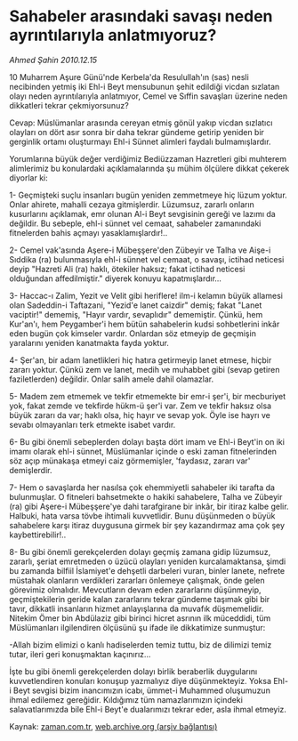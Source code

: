 # Sahabeler arasındaki savaşı neden ayrıntılarıyla anlatmıyoruz?

*Ahmed Şahin 2010.12.15*

<td class="columnist-detail">
<p>10 Muharrem Aşure Günü'nde Kerbela'da Resulullah'ın (sas) nesli necibinden yetmiş iki Ehl-i Beyt mensubunun şehit edildiği vicdan sızlatan olayı neden ayrıntılarıyla anlatmıyor, Cemel ve Sıffin savaşları üzerine neden dikkatleri tekrar çekmiyorsunuz?</p>
<p>
<div id="haberMetinDiv">
<p>Cevap: Müslümanlar arasında cereyan etmiş gönül yakıp vicdan sızlatıcı olayları on dört asır sonra bir daha tekrar gündeme getirip yeniden bir gerginlik ortamı oluşturmayı Ehl-i Sünnet alimleri faydalı bulmamışlardır. 
<p> Yorumlarına büyük değer verdiğimiz Bediüzzaman Hazretleri gibi muhterem alimlerimiz bu konulardaki açıklamalarında şu mühim ölçülere dikkat çekerek diyorlar ki:
<p>1- Geçmişteki suçlu insanları bugün yeniden zemmetmeye hiç lüzum yoktur. Onlar ahirete, mahalli cezaya gitmişlerdir. Lüzumsuz, zararlı onların kusurlarını açıklamak, emr olunan Al-i Beyt sevgisinin gereği ve lazımı da değildir. Bu sebeple, ehl-i sünnet vel cemaat, sahabeler zamanındaki fitnelerden bahis açmayı yasaklamışlardır!.. 
<p> 2- Cemel vak'asında Aşere-i Mübeşşere'den Zübeyir ve Talha ve Aişe-i Sıddika (ra) bulunmasıyla ehl-i sünnet vel cemaat, o savaşı, ictihad neticesi deyip "Hazreti Ali (ra) haklı, ötekiler haksız; fakat ictihad neticesi olduğundan affedilmiştir." diyerek konuyu kapatmışlardır... 
<p> 3- Haccac-ı Zalim, Yezit ve Velit gibi heriflere! ilm-i kelamın büyük allamesi olan Sadeddin-i Taftazani, "Yezid'e lanet caizdir" demiş; fakat "Lanet vaciptir!" dememiş, "Hayır vardır, sevaplıdır" dememiştir. Çünkü, hem Kur'an'ı, hem Peygamber'i hem bütün sahabelerin kudsi sohbetlerini inkâr eden bugün çok kimseler vardır. Onlardan söz etmeyip de geçmişin yaralarını yeniden kanatmakta fayda yoktur.
<p> 4- Şer'an, bir adam lanetlikleri hiç hatıra getirmeyip lanet etmese, hiçbir zararı yoktur. Çünkü zem ve lanet, medih ve muhabbet gibi (sevap getiren faziletlerden) değildir. Onlar salih amele dahil olamazlar.
<p>5- Madem zem etmemek ve tekfir etmemekte bir emr-i şer'i, bir mecburiyet yok, fakat zemde ve tekfirde hükm-ü şer'i var. Zem ve tekfir haksız olsa büyük zararı da var; haklı olsa, hiç hayır ve sevap yok. Öyle ise hayrı ve sevabı olmayanları terk etmekte isabet vardır. 
<p>6- Bu gibi önemli sebeplerden dolayı başta dört imam ve Ehl-i Beyt'in on iki imamı olarak ehl-i sünnet, Müslümanlar içinde o eski zaman fitnelerinden söz açıp münakaşa etmeyi caiz görmemişler, 'faydasız, zararı var' demişlerdir.
<p> 7- Hem o savaşlarda her nasılsa çok ehemmiyetli sahabeler iki tarafta da bulunmuşlar. O fitneleri bahsetmekte o hakiki sahabelere, Talha ve Zübeyir (ra) gibi Aşere-i Mübeşşere'ye dahi tarafgirane bir inkâr, bir itiraz kalbe gelir. Halbuki, hata varsa tövbe ihtimali kuvvetlidir. Bunu düşünmeden o büyük sahabelere karşı itiraz duygusuna girmek bir şey kazandırmaz ama çok şey kaybettirebilir!..
<p>8- Bu gibi önemli gerekçelerden dolayı geçmiş zamana gidip lüzumsuz, zararlı, şeriat emretmeden o üzücü olayları yeniden kurcalamaktansa, şimdi bu zamanda bilfiil İslamiyet'e dehşetli darbeleri vuran, binler lanete, nefrete müstahak olanların verdikleri zararları önlemeye çalışmak, önde gelen görevimiz olmalıdır. Mevcutların devam eden zararlarını düşünmeyip, geçmiştekilerin geride kalan zararlarını tekrar gündeme taşımak gibi bir tavır, dikkatli insanların hizmet anlayışlarına da muvafık düşmemelidir. Nitekim Ömer bin Abdülaziz gibi birinci hicret asrının ilk müceddidi, tüm Müslümanları ilgilendiren ölçüsünü şu ifade ile dikkatimize sunmuştur:
<p>-Allah bizim elimizi o kanlı hadiselerden temiz tuttu, biz de dilimizi temiz tutar, ileri geri konuşmaktan kaçınırız...
<p> İşte bu gibi önemli gerekçelerden dolayı birlik beraberlik duygularını kuvvetlendiren konuları konuşup yazmalıyız diye düşünmekteyiz. Yoksa Ehl-i Beyt sevgisi bizim inancımızın icabı, ümmet-i Muhammed oluşumuzun ihmal edilemez gereğidir. Kıldığımız tüm namazlarımızın içindeki salavatlarımızda bile Ehl-i Beyt'e dualarımızı tekrar eder, asla ihmal etmeyiz. </p></p></p></p></p></p></p></p></p></p></p></p></div>
</p>
<a href="http://web.archive.org/web/20110219031626/mailto:a.sahin@zaman.com.tr">
</a></td>

Kaynak: [zaman.com.tr](http://zaman.com.tr/yazar.do?yazino=1065448), [web.archive.org (arşiv bağlantısı)](http://web.archive.org/web/20110219031626/http://zaman.com.tr:80/yazar.do?yazino=1065448)
